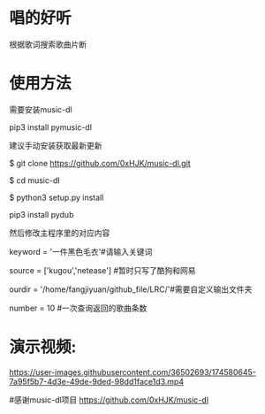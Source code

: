 # 唱的好听
根据歌词搜索歌曲片断

# 使用方法
需要安装music-dl 

pip3 install pymusic-dl

建议手动安装获取最新更新

$ git clone https://github.com/0xHJK/music-dl.git

$ cd music-dl

$ python3 setup.py install


pip3 install pydub

然后修改主程序里的对应内容

keyword = '一件黑色毛衣'#请输入关键词

source = ['kugou','netease'] #暂时只写了酷狗和网易

ourdir = '/home/fangjiyuan/github_file/LRC/'#需要自定义输出文件夹

number = 10 #一次查询返回的歌曲条数

# 演示视频:
https://user-images.githubusercontent.com/36502693/174580645-7a95f5b7-4d3e-49de-9ded-98dd1face1d3.mp4



#感谢music-dl项目
https://github.com/0xHJK/music-dl

